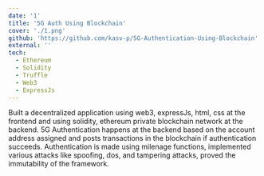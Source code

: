 ```yaml
---
date: '1'
title: '5G Auth Using Blockchain'
cover: './1.png'
github: 'https://github.com/kasv-p/5G-Authentication-Using-Blockchain'
external: ''
tech:
  - Ethereum
  - Solidity
  - Truffle
  - Web3
  - ExpressJs
---
```

Built a decentralized application using web3, expressJs, html, css at the frontend and using solidity, ethereum private blockchain network at the backend. 5G Authentication happens at the backend based on the account address assigned and posts transactions in the blockchain if authentication succeeds. Authentication is made using milenage functions, implemented various attacks like spoofing, dos, and tampering attacks, proved the immutability of the framework.